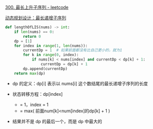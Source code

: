 [300. 最长上升子序列 - leetcode](https://leetcode-cn.com/problems/longest-increasing-subsequence/)

[动态规划设计：最长递增子序列](https://labuladong.gitbook.io/algo/dong-tai-gui-hua-xi-lie/dong-tai-gui-hua-she-ji-zui-chang-di-zeng-zi-xu-lie)

```python
def lengthOfLIS(nums) -> int:
	if len(nums) == 0:
		return 0
	dp = [1]
	for index in range(1, len(nums)):
		currentDp = 1  # 如果前面都没有比自己更小的，就为1
		for k in range(0, index):
			if nums[k] < nums[index] and currentDp < dp[k] + 1:
				currentDp = dp[k] + 1
		dp.append(currentDp)
	return max(dp)
```

- dp 的定义：dp[i] 表示以 nums[i] 这个数结尾的最长递增子序列的长度

- 状态转移方程：dp[index]
  - = 1，index = 1
  - = max( 前面num[k]<num[index]的dp[k] + 1 )

- 结果并不是 dp 的最后一个，而是 dp 中最大的